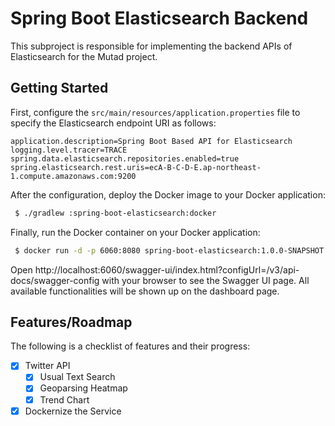 # Spring Boot Elasticsearch Backend
This subproject is responsible for implementing the backend APIs of Elasticsearch for the Mutad project.

## Getting Started
First, configure the `src/main/resources/application.properties` file to specify the Elasticsearch endpoint URI as follows:

```properties
application.description=Spring Boot Based API for Elasticsearch
logging.level.tracer=TRACE
spring.data.elasticsearch.repositories.enabled=true
spring.elasticsearch.rest.uris=ecA-B-C-D-E.ap-northeast-1.compute.amazonaws.com:9200
```

After the configuration, deploy the Docker image to your Docker application:

```bash
 $ ./gradlew :spring-boot-elasticsearch:docker
```

Finally, run the Docker container on your Docker application:

```bash
 $ docker run -d -p 6060:8080 spring-boot-elasticsearch:1.0.0-SNAPSHOT
```

Open http://localhost:6060/swagger-ui/index.html?configUrl=/v3/api-docs/swagger-config with your browser to see the Swagger UI page.
All available functionalities will be shown up on the dashboard page.

## Features/Roadmap
The following is a checklist of features and their progress:
- [x] Twitter API
    - [x] Usual Text Search
    - [x] Geoparsing Heatmap
    - [x] Trend Chart
- [x] Dockernize the Service
